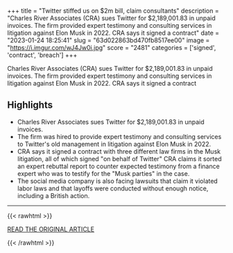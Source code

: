+++
title = "Twitter stiffed us on $2m bill, claim consultants"
description = "Charles River Associates (CRA) sues Twitter for $2,189,001.83 in unpaid invoices. The firm provided expert testimony and consulting services in litigation against Elon Musk in 2022. CRA says it signed a contract"
date = "2023-01-24 18:25:41"
slug = "63d022863bd470fb8517ee00"
image = "https://i.imgur.com/wJ4Jw0i.jpg"
score = "2481"
categories = ['signed', 'contract', 'breach']
+++

Charles River Associates (CRA) sues Twitter for $2,189,001.83 in unpaid invoices. The firm provided expert testimony and consulting services in litigation against Elon Musk in 2022. CRA says it signed a contract

## Highlights

- Charles River Associates sues Twitter for $2,189,001.83 in unpaid invoices.
- The firm was hired to provide expert testimony and consulting services to Twitter's old management in litigation against Elon Musk in 2022.
- CRA says it signed a contract with three different law firms in the Musk litigation, all of which signed "on behalf of Twitter" CRA claims it sorted an expert rebuttal report to counter expected testimony from a finance expert who was to testify for the "Musk parties" in the case.
- The social media company is also facing lawsuits that claim it violated labor laws and that layoffs were conducted without enough notice, including a British action.

---

{{< rawhtml >}}
  <p class="article-category">
    <a target="_blank" href="https://www.theregister.com/2023/01/23/twitter_consultant_lawsuit/?td=rt-3a">READ THE ORIGINAL ARTICLE</a>
  </p>
{{< /rawhtml >}}
